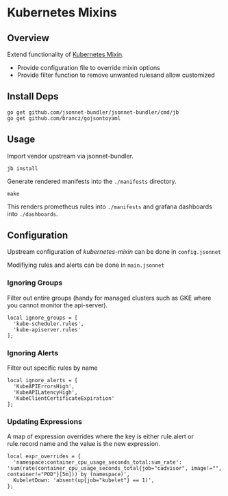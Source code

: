 # Kubernetes Mixins 

## Overview

Extend functionality of [Kubernetes Mixin](https://github.com/kubernetes-monitoring/kubernetes-mixin).

- Provide configuration file to override mixin options
- Provide filter function to remove unwanted rulesand allow customized

## Install Deps

```
go get github.com/jsonnet-bundler/jsonnet-bundler/cmd/jb
go get github.com/brancz/gojsontoyaml  
```

## Usage

Import vendor upstream via jsonnet-bundler.
```
jb install
```

Generate rendered manifests into the `./manifests` directory.

```
make
```

This renders prometheus rules into `./manifests` and grafana dashboards into `./dashboards`.


## Configuration

Upstream configuration of *kubernetes-mixin* can be done in `config.jsonnet`

Modifiying rules and alerts can be done in `main.jsonnet`

### Ignoring Groups

Filter out entire groups (handy for managed clusters such as GKE where you cannot monitor the api-server).

```
local ignore_groups = [
  'kube-scheduler.rules',
  'kube-apiserver.rules'
];
```

### Ignoring Alerts

Filter out specific rules by name

```
local ignore_alerts = [
  'KubeAPIErrorsHigh',
  'KubeAPILatencyHigh',
  'KubeClientCertificateExpiration'
];
```

### Updating Expressions

A map of expression overrides where the key is either rule.alert or rule.record name and the value is the new expression.

```
local expr_overrides = {
  'namespace:container_cpu_usage_seconds_total:sum_rate': 'sum(rate(container_cpu_usage_seconds_total{job="cadvisor", image!="", container!="POD"}[5m])) by (namespace)',
  KubeletDown: 'absent(up{job="kubelet"} == 1)',
};
```
